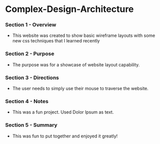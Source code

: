 # Complex-Design-Architecture

### Section 1 - Overview 
- This website was created to show basic wireframe layouts with some new css techniques that I learned recently


### Section 2 - Purpose 
- The purpose was for a showcase of website layout capability.


### Section 3 - Directions
- The user needs to simply use their mouse to traverse the website.


### Section 4 - Notes 
- This was a fun project. Used Dolor Ipsum as text.


### Section 5 - Summary 
- This was fun to put together and enjoyed it greatly! 
